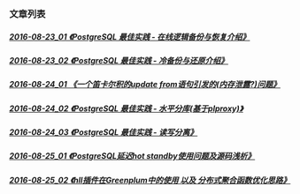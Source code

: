 ### 文章列表
##### [2016-08-23_01 《PostgreSQL 最佳实践 - 在线逻辑备份与恢复介绍》](20160823_01.md)
##### [2016-08-23_02 《PostgreSQL 最佳实践 - 冷备份与还原介绍》](20160823_02.md)
##### [2016-08-24_01 《一个笛卡尔积的update from语句引发的(内存泄露?)问题》](20160824_01.md)
##### [2016-08-24_02 《PostgreSQL 最佳实践 - 水平分库(基于plproxy)》](20160824_02.md)
##### [2016-08-24_03 《PostgreSQL 最佳实践 - 读写分离》](20160824_03.md)
##### [2016-08-25_01 《PostgreSQL延迟hot standby使用问题及源码浅析》](20160825_01.md)
##### [2016-08-25_02 《hll插件在Greenplum中的使用 以及 分布式聚合函数优化思路》](20160825_02.md)
